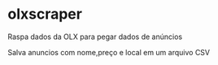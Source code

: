 # olxscraper
Raspa dados da OLX para pegar dados de anúncios

Salva anuncios com nome,preço e local em um arquivo CSV
